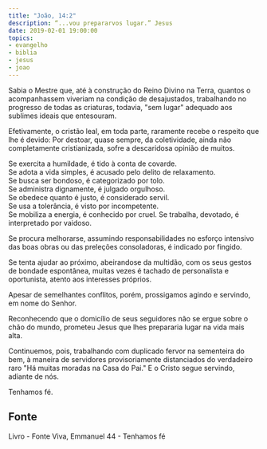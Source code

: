 ```yaml
---
title: "João, 14:2"
description: “...vou preparar­vos lugar.” Jesus
date: 2019-02-01 19:00:00
topics: 
- evangelho
- biblia
- jesus
- joao
---
```


Sabia o Mestre que, até à construção do Reino Divino na Terra, quantos o
acompanhassem viveriam na condição de desajustados, trabalhando no progresso de
todas as criaturas, todavia, "sem lugar" adequado aos sublimes ideais que
entesouram.

Efetivamente, o cristão leal, em toda parte, raramente recebe o respeito que
lhe é devido:
Por destoar, quase sempre, da coletividade, ainda não completamente
cristianizada, sofre a descaridosa opinião de muitos.

Se exercita a humildade, é tido à conta de covarde.  
Se adota a vida simples, é acusado pelo delito de relaxamento.  
Se busca ser bondoso, é categorizado por tolo.  
Se administra dignamente, é julgado orgulhoso.  
Se obedece quanto é justo, é considerado servil.  
Se usa a tolerância, é visto por incompetente.  
Se mobiliza a energia, é conhecido por cruel.
Se trabalha, devotado, é interpretado por vaidoso.  

Se procura melhorar­se, assumindo responsabilidades no esforço intensivo
das boas obras ou das preleções consoladoras, é indicado por fingido.

Se tenta ajudar ao próximo, abeirando­se da multidão, com os seus gestos
de bondade espontânea, muitas vezes é tachado de personalista e oportunista, atento
aos interesses próprios.

Apesar de semelhantes conflitos, porém, prossigamos agindo e servindo,
em nome do Senhor.

Reconhecendo que o domicílio de seus seguidores não se ergue sobre o
chão do mundo, prometeu Jesus que lhes prepararia lugar na vida mais alta.

Continuemos, pois, trabalhando com duplicado fervor na sementeira do
bem, à maneira de servidores provisoriamente distanciados do verdadeiro raro "Há
muitas moradas na Casa do Pai."
E o Cristo segue servindo, adiante de nós.

Tenhamos fé.


## Fonte
Livro - Fonte Viva, Emmanuel
44 - Tenhamos fé
